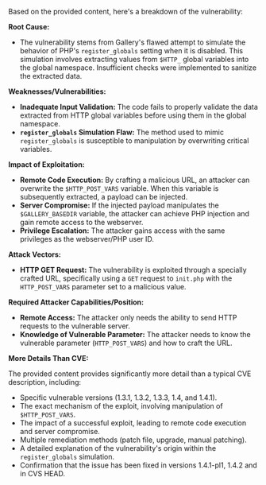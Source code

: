 Based on the provided content, here's a breakdown of the vulnerability:

**Root Cause:**

- The vulnerability stems from Gallery's flawed attempt to simulate the behavior of PHP's `register_globals` setting when it is disabled. This simulation involves extracting values from `$HTTP_` global variables into the global namespace. Insufficient checks were implemented to sanitize the extracted data.

**Weaknesses/Vulnerabilities:**

- **Inadequate Input Validation:** The code fails to properly validate the data extracted from HTTP global variables before using them in the global namespace.
- **`register_globals` Simulation Flaw:** The method used to mimic `register_globals` is susceptible to manipulation by overwriting critical variables.

**Impact of Exploitation:**

- **Remote Code Execution:** By crafting a malicious URL, an attacker can overwrite the `$HTTP_POST_VARS` variable. When this variable is subsequently extracted, a payload can be injected.
- **Server Compromise:** If the injected payload manipulates the `$GALLERY_BASEDIR` variable, the attacker can achieve PHP injection and gain remote access to the webserver.
- **Privilege Escalation:** The attacker gains access with the same privileges as the webserver/PHP user ID.

**Attack Vectors:**

- **HTTP GET Request:** The vulnerability is exploited through a specially crafted URL, specifically using a `GET` request to `init.php` with the `HTTP_POST_VARS` parameter set to a malicious value.

**Required Attacker Capabilities/Position:**

- **Remote Access:** The attacker only needs the ability to send HTTP requests to the vulnerable server.
- **Knowledge of Vulnerable Parameter:** The attacker needs to know the vulnerable parameter (`HTTP_POST_VARS`) and how to craft the URL.

**More Details Than CVE:**

The provided content provides significantly more detail than a typical CVE description, including:

-   Specific vulnerable versions (1.3.1, 1.3.2, 1.3.3, 1.4, and 1.4.1).
-   The exact mechanism of the exploit, involving manipulation of `$HTTP_POST_VARS`.
-   The impact of a successful exploit, leading to remote code execution and server compromise.
-   Multiple remediation methods (patch file, upgrade, manual patching).
-   A detailed explanation of the vulnerability's origin within the `register_globals` simulation.
-   Confirmation that the issue has been fixed in versions 1.4.1-pl1, 1.4.2 and in CVS HEAD.